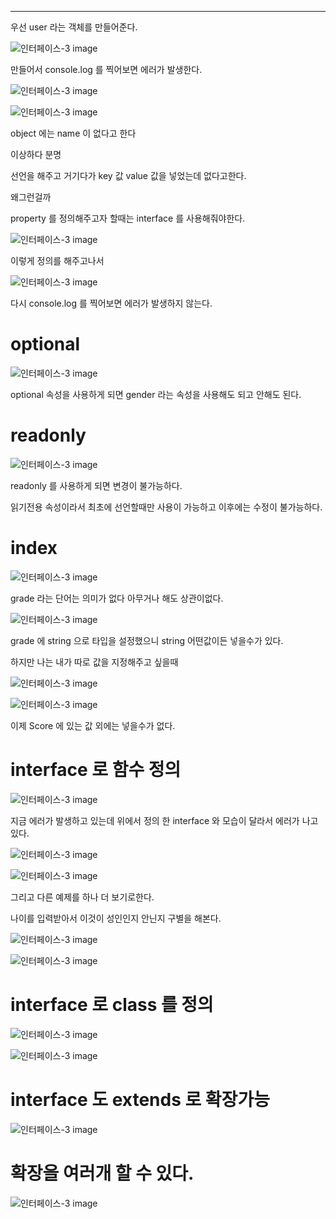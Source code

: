 
---

우선 user 라는 객체를 만들어준다.

![인터페이스-3 image](https://slid-capture.s3.ap-northeast-2.amazonaws.com/public/capture_images/c786c7fe46e545318b7ecbbae28cd233/236524d3-1cdd-4a0d-ba3c-82ddb207060c.png)

만들어서 console.log 를 찍어보면 에러가 발생한다.

![인터페이스-3 image](https://slid-capture.s3.ap-northeast-2.amazonaws.com/public/capture_images/c786c7fe46e545318b7ecbbae28cd233/27fb3e80-72d1-4fcc-8753-d95dd96e590b.png)

![인터페이스-3 image](https://slid-capture.s3.ap-northeast-2.amazonaws.com/public/capture_images/c786c7fe46e545318b7ecbbae28cd233/0be68b74-9a4f-45af-a4af-2f6290a6f296.png)


object 에는 name 이 없다고 한다


이상하다 분명


선언을 해주고 거기다가 key 값 value 값을 넣었는데 없다고한다.


왜그런걸까


property 를 정의해주고자 할때는 interface 를 사용해줘야한다.

![인터페이스-3 image](https://slid-capture.s3.ap-northeast-2.amazonaws.com/public/capture_images/c786c7fe46e545318b7ecbbae28cd233/b8db3cf5-3de6-437d-890f-741e90959c82.png)


이렇게 정의를 해주고나서

![인터페이스-3 image](https://slid-capture.s3.ap-northeast-2.amazonaws.com/public/capture_images/c786c7fe46e545318b7ecbbae28cd233/1a0edfed-1b95-4d01-b77f-e15170ad1463.png)


다시 console.log 를 찍어보면 에러가 발생하지 않는다.


# optional

![인터페이스-3 image](https://slid-capture.s3.ap-northeast-2.amazonaws.com/public/capture_images/c786c7fe46e545318b7ecbbae28cd233/f648890c-c208-4c75-a409-6004b50e6738.png)


optional 속성을 사용하게 되면 gender 라는 속성을 사용해도 되고 안해도 된다.


# readonly

![인터페이스-3 image](https://slid-capture.s3.ap-northeast-2.amazonaws.com/public/capture_images/c786c7fe46e545318b7ecbbae28cd233/10b732c0-913d-46a0-a5a1-b910483929c9.png)


readonly 를 사용하게 되면 변경이 불가능하다.


읽기전용 속성이라서 최초에 선언할때만 사용이 가능하고 이후에는 수정이 불가능하다.


# index

![인터페이스-3 image](https://slid-capture.s3.ap-northeast-2.amazonaws.com/public/capture_images/c786c7fe46e545318b7ecbbae28cd233/3c68e902-aaa7-494b-bcb2-c0b9f53c2e74.png)


grade 라는 단어는 의미가 없다 아무거나 해도 상관이없다.

![인터페이스-3 image](https://slid-capture.s3.ap-northeast-2.amazonaws.com/public/capture_images/c786c7fe46e545318b7ecbbae28cd233/55dc8aee-d3f1-4dfc-80b9-f8440b2be07c.png)


grade 에 string 으로 타입을 설정했으니 string 어떤값이든 넣을수가 있다.


하지만 나는 내가 따로 값을 지정해주고 싶을때


![인터페이스-3 image](https://slid-capture.s3.ap-northeast-2.amazonaws.com/public/capture_images/c786c7fe46e545318b7ecbbae28cd233/bd6acc74-4022-4846-9823-668b14bae959.png)

![인터페이스-3 image](https://slid-capture.s3.ap-northeast-2.amazonaws.com/public/capture_images/c786c7fe46e545318b7ecbbae28cd233/41f32235-b887-4546-9116-eed50cef4c69.png)


이제 Score 에 있는 값 외에는 넣을수가 없다.


# interface 로 함수 정의

![인터페이스-3 image](https://slid-capture.s3.ap-northeast-2.amazonaws.com/public/capture_images/c786c7fe46e545318b7ecbbae28cd233/1533437c-7baf-4d6e-9639-78da01076fdb.png)


지금 에러가 발생하고 있는데 위에서 정의 한 interface 와 모습이 달라서 에러가 나고 있다.

![인터페이스-3 image](https://slid-capture.s3.ap-northeast-2.amazonaws.com/public/capture_images/c786c7fe46e545318b7ecbbae28cd233/c30b67e1-2e91-43cb-b49e-abc29c6189ad.png)

![인터페이스-3 image](https://slid-capture.s3.ap-northeast-2.amazonaws.com/public/capture_images/c786c7fe46e545318b7ecbbae28cd233/1958b2c1-ca98-4e24-8856-7fd7fdb7d421.png)


그리고 다른 예제를 하나 더 보기로한다.


나이를 입력받아서 이것이 성인인지 안닌지 구별을 해본다.

![인터페이스-3 image](https://slid-capture.s3.ap-northeast-2.amazonaws.com/public/capture_images/c786c7fe46e545318b7ecbbae28cd233/cfc476c2-6af8-4f24-beb4-94190038de11.png)

![인터페이스-3 image](https://slid-capture.s3.ap-northeast-2.amazonaws.com/public/capture_images/c786c7fe46e545318b7ecbbae28cd233/58102e55-44e8-4f0d-8fe6-de4c62daa155.png)


# interface 로 class 를 정의

![인터페이스-3 image](https://slid-capture.s3.ap-northeast-2.amazonaws.com/public/capture_images/c786c7fe46e545318b7ecbbae28cd233/afa45f46-42e6-423d-acea-5a870c94335c.png)

![인터페이스-3 image](https://slid-capture.s3.ap-northeast-2.amazonaws.com/public/capture_images/c786c7fe46e545318b7ecbbae28cd233/23cd4c9e-93c9-49f8-af49-8b1d986016ba.png)

# interface 도 extends 로 확장가능

![인터페이스-3 image](https://slid-capture.s3.ap-northeast-2.amazonaws.com/public/capture_images/c786c7fe46e545318b7ecbbae28cd233/eb255906-98dc-4372-adca-2ae28798d543.png)


# 확장을 여러개 할 수 있다.

![인터페이스-3 image](https://slid-capture.s3.ap-northeast-2.amazonaws.com/public/capture_images/c786c7fe46e545318b7ecbbae28cd233/fcfee003-b748-40c4-9000-566bc3473a1a.png)

